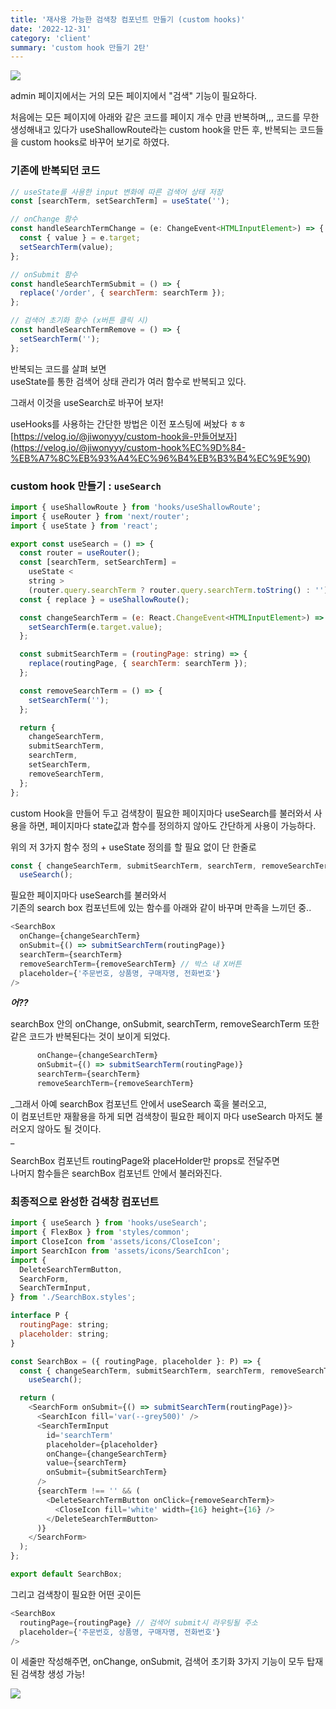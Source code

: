 ```yaml
---
title: '재사용 가능한 검색창 컴포넌트 만들기 (custom hooks)'
date: '2022-12-31'
category: 'client'
summary: 'custom hook 만들기 2탄'
---
```


![](https://velog.velcdn.com/images/jiwonyyy/post/ef819e18-1e13-412a-9c3e-fe6eda3516fc/image.png)

admin 페이지에서는 거의 모든 페이지에서 "검색" 기능이 필요하다.

처음에는 모든 페이지에 아래와 같은 코드를 페이지 개수 만큼 반복하며,,, 코드를 무한 생성해내고 있다가 useShallowRoute라는 custom hook을 만든 후, 반복되는 코드들을 custom hooks로 바꾸어 보기로 하였다.

### 기존에 반복되던 코드

```js
// useState를 사용한 input 변화에 따른 검색어 상태 저장
const [searchTerm, setSearchTerm] = useState('');

// onChange 함수
const handleSearchTermChange = (e: ChangeEvent<HTMLInputElement>) => {
  const { value } = e.target;
  setSearchTerm(value);
};

// onSubmit 함수
const handleSearchTermSubmit = () => {
  replace('/order', { searchTerm: searchTerm });
};

// 검색어 초기화 함수 (x버튼 클릭 시)
const handleSearchTermRemove = () => {
  setSearchTerm('');
};
```

반복되는 코드를 살펴 보면  
useState를 통한 검색어 상태 관리가 여러 함수로 반복되고 있다.

그래서 이것을 useSearch로 바꾸어 보자!

useHooks를 사용하는 간단한 방법은 이전 포스팅에 써놨다 ㅎㅎ  
[https://velog.io/@jiwonyyy/custom-hook을-만들어보자](https://velog.io/@jiwonyyy/custom-hook%EC%9D%84-%EB%A7%8C%EB%93%A4%EC%96%B4%EB%B3%B4%EC%9E%90)

### custom hook 만들기 : `useSearch`

```js
import { useShallowRoute } from 'hooks/useShallowRoute';
import { useRouter } from 'next/router';
import { useState } from 'react';

export const useSearch = () => {
  const router = useRouter();
  const [searchTerm, setSearchTerm] =
    useState <
    string >
    (router.query.searchTerm ? router.query.searchTerm.toString() : '');
  const { replace } = useShallowRoute();

  const changeSearchTerm = (e: React.ChangeEvent<HTMLInputElement>) => {
    setSearchTerm(e.target.value);
  };

  const submitSearchTerm = (routingPage: string) => {
    replace(routingPage, { searchTerm: searchTerm });
  };

  const removeSearchTerm = () => {
    setSearchTerm('');
  };

  return {
    changeSearchTerm,
    submitSearchTerm,
    searchTerm,
    setSearchTerm,
    removeSearchTerm,
  };
};
```

custom Hook을 만들어 두고 검색창이 필요한 페이지마다 useSearch를 불러와서 사용을 하면, 페이지마다 state값과 함수를 정의하지 않아도 간단하게 사용이 가능하다.

위의 저 3가지 함수 정의 + useState 정의를 할 필요 없이 단 한줄로

```js
const { changeSearchTerm, submitSearchTerm, searchTerm, removeSearchTerm } =
  useSearch();
```

필요한 페이지마다 useSearch를 불러와서  
기존의 search box 컴포넌트에 있는 함수를 아래와 같이 바꾸며 만족을 느끼던 중..

```js
<SearchBox
  onChange={changeSearchTerm}
  onSubmit={() => submitSearchTerm(routingPage)}
  searchTerm={searchTerm}
  removeSearchTerm={removeSearchTerm} // 박스 내 X버튼
  placeholder={'주문번호, 상품명, 구매자명, 전화번호'}
/>
```

_**어??**_

searchBox 안의 onChange, onSubmit, searchTerm, removeSearchTerm 또한 같은 코드가 반복된다는 것이 보이게 되었다.

```js
      onChange={changeSearchTerm}
      onSubmit={() => submitSearchTerm(routingPage)}
      searchTerm={searchTerm}
      removeSearchTerm={removeSearchTerm}
```

_그래서 아예 searchBox 컴포넌트 안에서 useSearch 훅을 불러오고,  
이 컴포넌트만 재활용을 하게 되면 검색창이 필요한 페이지 마다 useSearch 마저도 불러오지 않아도 될 것이다.  
_

SearchBox 컴포넌트 routingPage와 placeHolder만 props로 전달주면  
나머지 함수들은 searchBox 컴포넌트 안에서 불러와진다.

### 최종적으로 완성한 검색창 컴포넌트

```js
import { useSearch } from 'hooks/useSearch';
import { FlexBox } from 'styles/common';
import CloseIcon from 'assets/icons/CloseIcon';
import SearchIcon from 'assets/icons/SearchIcon';
import {
  DeleteSearchTermButton,
  SearchForm,
  SearchTermInput,
} from './SearchBox.styles';

interface P {
  routingPage: string;
  placeholder: string;
}

const SearchBox = ({ routingPage, placeholder }: P) => {
  const { changeSearchTerm, submitSearchTerm, searchTerm, removeSearchTerm } =
    useSearch();

  return (
    <SearchForm onSubmit={() => submitSearchTerm(routingPage)}>
      <SearchIcon fill='var(--grey500)' />
      <SearchTermInput
        id='searchTerm'
        placeholder={placeholder}
        onChange={changeSearchTerm}
        value={searchTerm}
        onSubmit={submitSearchTerm}
      />
      {searchTerm !== '' && (
        <DeleteSearchTermButton onClick={removeSearchTerm}>
          <CloseIcon fill='white' width={16} height={16} />
        </DeleteSearchTermButton>
      )}
    </SearchForm>
  );
};

export default SearchBox;
```

그리고 검색창이 필요한 어떤 곳이든

```js
<SearchBox
  routingPage={routingPage} // 검색어 submit시 라우팅될 주소
  placeholder={'주문번호, 상품명, 구매자명, 전화번호'}
/>
```

이 세줄만 작성해주면, onChange, onSubmit, 검색어 초기화 3가지 기능이 모두 탑재된 검색창 생성 가능!

![](https://velog.velcdn.com/images/jiwonyyy/post/5b1c093c-b973-48a4-8998-6246b988e625/image.png)
